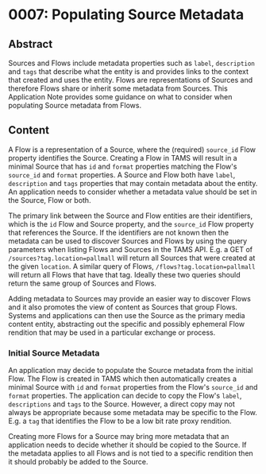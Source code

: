 # 0007: Populating Source Metadata

## Abstract

Sources and Flows include metadata properties such as `label`, `description` and `tags` that describe what the entity is and provides links to the context that created and uses the entity.
Flows are representations of Sources and therefore Flows share or inherit some metadata from Sources.
This Application Note provides some guidance on what to consider when populating Source metadata from Flows.

## Content

A Flow is a representation of a Source, where the (required) `source_id` Flow property identifies the Source.
Creating a Flow in TAMS will result in a minimal Source that has `id` and `format` properties matching the Flow's `source_id` and `format` properties.
A Source and Flow both have `label`, `description` and `tags` properties that may contain metadata about the entity.
An application needs to consider whether a metadata value should be set in the Source, Flow or both.

The primary link between the Source and Flow entities are their identifiers, which is the `id` Flow and Source property, and the `source_id` Flow property that references the Source.
If the identifiers are not known then the metadata can be used to discover Sources and Flows by using the query parameters when listing Flows and Sources in the TAMS API.
E.g. a GET of `/sources?tag.location=pallmall` will return all Sources that were created at the given `location`.
A similar query of Flows, `/flows?tag.location=pallmall` will return all Flows that have that tag.
Ideally these two queries should return the same group of Sources and Flows.

Adding metadata to Sources may provide an easier way to discover Flows and it also promotes the view of content as Sources that group Flows.
Systems and applications can then use the Source as the primary media content entity, abstracting out the specific and possibly ephemeral Flow rendition that may be used in a particular exchange or process.

### Initial Source Metadata
An application may decide to populate the Source metadata from the initial Flow.
The Flow is created in TAMS which then automatically creates a minimal Source with `id` and `format` properties from the Flow's `source_id` and `format` properties.
The application can decide to copy the Flow's `label`, `descriptions` and `tags` to the Source.
However, a direct copy may not always be appropriate because some metadata may be specific to the Flow.
E.g. a `tag` that identifies the Flow to be a low bit rate proxy rendition.

Creating more Flows for a Source may bring more metadata that an application needs to decide whether it should be copied to the Source.
If the metadata applies to all Flows and is not tied to a specific rendition then it should probably be added to the Source.
